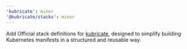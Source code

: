 ```yaml
---
'kubricate': minor
'@kubricate/stacks': minor
---
```


Add Official stack definitions for [kubricate](https://github.com/thaitype/kubricate), designed to simplify building Kubernetes manifests in a structured and reusable way.
